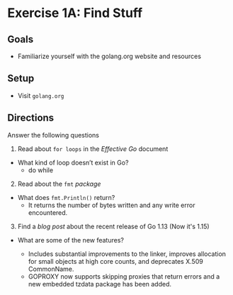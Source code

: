 # Exercise 1A: Find Stuff

## Goals

- Familiarize yourself with the golang.org website and resources

## Setup

- Visit `golang.org`

## Directions

Answer the following questions

1. Read about `for loops` in the _Effective Go_ document

- What kind of loop doesn’t exist in Go?
    - do while

2. Read about the `fmt` _package_

- What does `fmt.Println()` return?
    - It returns the number of bytes written and any write error encountered.

3. Find a _blog post_ about the recent release of Go 1.13 (Now it's 1.15)

- What are some of the new features?

    - Includes substantial improvements to the linker, improves allocation for small objects at high core counts, and deprecates X.509 CommonName. 
    - GOPROXY now supports skipping proxies that return errors and a new embedded tzdata package has been added.